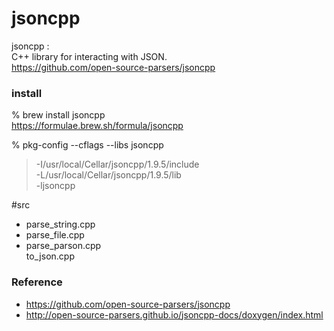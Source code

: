jsoncpp
===============

jsoncpp : <br/>
C++ library for interacting with JSON. <br/>
https://github.com/open-source-parsers/jsoncpp <br/>


### install
% brew install jsoncpp <br/>
https://formulae.brew.sh/formula/jsoncpp <br/>

% pkg-config --cflags --libs jsoncpp <br/>
> -I/usr/local/Cellar/jsoncpp/1.9.5/include <br/>
> -L/usr/local/Cellar/jsoncpp/1.9.5/lib <br/>
> -ljsoncpp <br/>

#src
- parse_string.cpp <br/>
- parse_file.cpp <br/>
- parse_parson.cpp <br/>
to_json.cpp <br/>


### Reference <br/>
- https://github.com/open-source-parsers/jsoncpp
- http://open-source-parsers.github.io/jsoncpp-docs/doxygen/index.html

